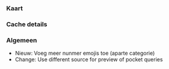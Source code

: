 ### Kaart

### Cache details

### Algemeen
- Nieuw: Voeg meer nunmer emojis toe (aparte categorie)
- Change: Use different source for preview of pocket queries
